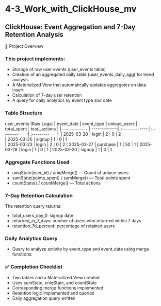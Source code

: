 # 4-3_Work_with_ClickHouse_mv
## ClickHouse: Event Aggregation and 7-Day Retention Analysis
📁 Project Overview

### This project implements:
* Storage of raw user events (user_events table)
* Creation of an aggregated daily table (user_events_daily_agg) for trend analysis
* A Materialized View that automatically updates aggregates on data insert
* Calculation of 7-day user retention
* A query for daily analytics by event type and date

### Table Structure
user_events (Raw Logs)
| event_date  | event_type | unique_users  | total_spent | total_actions |
| ------------- |:-------------:| :-------------:| :-------------:| :-------------:|
| 2025-03-20      | login    | 2 | 0  | 2  
| 2025-03-20      | signup   | 1 | 0  | 1  
| 2025-03-23      | login    | 2 | 0  | 2 
| 2025-03-27      | purchase | 1 | 50 | 1 
| 2025-03-28      | login    | 1 | 0  | 1 
| 2025-03-20      | signup   | 1 | 0  | 1  

### Aggregate Functions Used
* uniqState(user_id) / uniqMerge() — Count of unique users
* sumState(points_spent) / sumMerge() — Total points spent
* countState() / countMerge() — Total actions

### 7-Day Retention Calculation
The retention query returns:
* total_users_day_0: signup date
* returned_in_7_days: number of users who returned within 7 days
* retention_7d_percent: percentage of retained users

### Daily Analytics Query
* Query to analyze activity by event_type and event_date using merge functions:

### ✅ Completion Checklist
 * Two tables and a Materialized View created
 * Uses sumState, uniqState, and countState
 * Corresponding merge functions implemented
 * Retention logic implemented and queried
 * Daily aggregation query written

